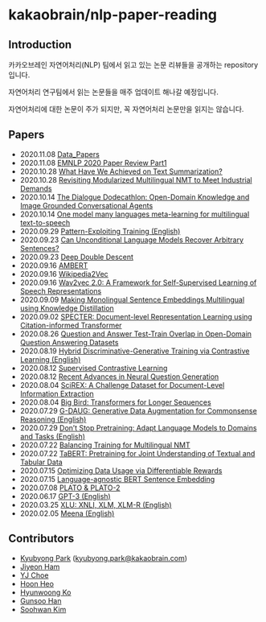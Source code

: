# kakaobrain/nlp-paper-reading

## Introduction

카카오브레인 자연어처리(NLP) 팀에서 읽고 있는 논문 리뷰들을 공개하는 repository 입니다.

자연어처리 연구팀에서 읽는 논문들을 매주 업데이트 해나갈 예정입니다.

자연어처리에 대한 논문이 주가 되지만, 꼭 자연어처리 논문만을 읽지는 않습니다.

## Papers
- 2020.11.08 [Data_Papers](https://github.com/kakaobrain/nlp-paper-reading/blob/master/notes/data_papers.md)
- 2020.11.08 [EMNLP 2020 Paper Review Part1](https://github.com/kakaobrain/nlp-paper-reading/blob/master/notes/EMNLP2020_Part1.md)
- 2020.10.28 [What Have We Achieved on Text Summarization?](https://github.com/kakaobrain/nlp-paper-reading/blob/master/notes/summarization_achievement.md)
- 2020.10.28 [Revisiting Modularized Multilingual NMT to Meet Industrial Demands](https://github.com/kakaobrain/nlp-paper-reading/blob/master/notes/Revisiting_Modularized_Multilingual_NMT_to_Meet_Industrial_Demands.md)
- 2020.10.14 [The Dialogue Dodecathlon: Open-Domain Knowledge and Image Grounded Conversational Agents](https://github.com/kakaobrain/nlp-paper-reading/blob/master/notes/The_Dialogue_Decathlon.md#the-dialogue-dodecathlon-open-domain-knowledge-and-image-grounded-conversational-agents)
- 2020.10.14 [One model many languages meta-learning for multilingual text-to-speech](https://github.com/kakaobrain/nlp-paper-reading/blob/master/notes/One-Model-Many-Languages.md)
- 2020.09.29 [Pattern-Exploiting Training (English)](notes/PET.md)
- 2020.09.23 [Can Unconditional Language Models Recover Arbitrary Sentences?](notes/can_unconditional_language_models_recover_arbitrary_sentences.md)
- 2020.09.23 [Deep Double Descent](notes/Deep_Double_Descent.md)  
- 2020.09.16 [AMBERT](notes/AMBERT.md)  
- 2020.09.16 [Wikipedia2Vec](notes/Wikipedia2Vec.md)  
- 2020.09.16 [Wav2vec 2.0: A Framework for Self-Supervised Learning of Speech Representations](https://github.com/kakaobrain/nlp-paper-reading/blob/master/notes/wav2vec%202.0.md)
- 2020.09.09 [Making Monolingual Sentence Embeddings Multilingual using Knowledge Distillation](notes/making_monolingual_sentence_embeddings_multilingual_using_knowledge_distillation.md)
- 2020.09.02 [SPECTER: Document-level Representation Learning using Citation-informed Transformer](notes/SPECTER.md)
- 2020.08.26 [Question and Answer Test-Train Overlap in Open-Domain Question Answering Datasets](notes/Question_and_Answer_Overlap.md)
- 2020.08.19 [Hybrid Discriminative-Generative Training via Contrastive Learning (English)](notes/HDGE.md)
- 2020.08.12 [Supervised Contrastive Learning](notes/Supervised_Contrastive_Learning.md)
- 2020.08.12 [Recent Advances in Neural Question Generation](notes/QG_Survey.md)
- 2020.08.04 [SciREX: A Challenge Dataset for Document-Level Information Extraction](notes/SciREX.md)
- 2020.08.04 [Big Bird: Transformers for Longer Sequences](notes/Big_Bird.md)
- 2020.07.29 [G-DAUG: Generative Data Augmentation for Commonsense Reasoning (English)](notes/G-DAUG.md)
- 2020.07.29 [Don’t Stop Pretraining: Adapt Language Models to Domains and Tasks (English)](notes/Dont_Stop_Pretraining.md)
- 2020.07.22 [Balancing Training for Multilingual NMT](notes/Balancing_Training_for_Multilingual_NMT.md)
- 2020.07.22 [TaBERT: Pretraining for Joint Understanding of Textual and Tabular Data](notes/TaBERT.md)
- 2020.07.15 [Optimizing Data Usage via Differentiable Rewards](notes/Optimizing_Data_Usage_via_Differentiable_Rewards.md)
- 2020.07.15 [Language-agnostic BERT Sentence Embedding](notes/LaBSE.md)
- 2020.07.08 [PLATO & PLATO-2](notes/PLATO.md)
- 2020.06.17 [GPT-3 (English)](notes/GPT-3.md)
- 2020.03.25 [XLU: XNLI, XLM, XLM-R (English)](notes/XLU.md)
- 2020.02.05 [Meena (English)](notes/Meena.md)

## Contributors

- [Kyubyong Park](https://github.com/Kyubyong) (kyubyong.park@kakaobrain.com)
- [Jiyeon Ham](https://github.com/hammouse)
- [YJ Choe](https://github.com/yjchoe)
- [Hoon Heo](https://github.com/Huffon)
- [Hyunwoong Ko](https://github.com/gusdnd852)
- [Gunsoo Han](https://github.com/robinsongh381)
- [Soohwan Kim](https://github.com/sooftware)
